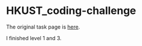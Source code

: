 # HKUST_coding-challenge

The original task page is [here](https://github.com/HKUST-VISLab/coding-challenge).

I finished level 1 and 3.
